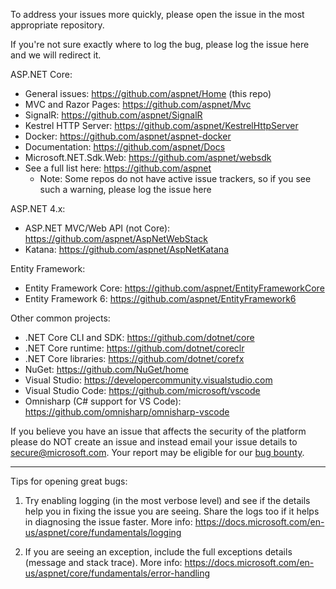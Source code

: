 To address your issues more quickly, please open the issue in the most appropriate repository.

If you're not sure exactly where to log the bug, please log the issue here and we will redirect it.

ASP.NET Core:
 - General issues: https://github.com/aspnet/Home (this repo)
 - MVC and Razor Pages: https://github.com/aspnet/Mvc
 - SignalR: https://github.com/aspnet/SignalR
 - Kestrel HTTP Server: https://github.com/aspnet/KestrelHttpServer
 - Docker: https://github.com/aspnet/aspnet-docker
 - Documentation: https://github.com/aspnet/Docs
 - Microsoft.NET.Sdk.Web: https://github.com/aspnet/websdk
 - See a full list here: https://github.com/aspnet
   - Note: Some repos do not have active issue trackers, so if you see such a warning, please log the issue here

ASP.NET 4.x:
 - ASP.NET MVC/Web API (not Core): https://github.com/aspnet/AspNetWebStack
 - Katana: https://github.com/aspnet/AspNetKatana

Entity Framework:
 - Entity Framework Core: https://github.com/aspnet/EntityFrameworkCore
 - Entity Framework 6: https://github.com/aspnet/EntityFramework6

Other common projects:
 - .NET Core CLI and SDK: https://github.com/dotnet/core
 - .NET Core runtime: https://github.com/dotnet/coreclr
 - .NET Core libraries: https://github.com/dotnet/corefx
 - NuGet: https://github.com/NuGet/home
 - Visual Studio: https://developercommunity.visualstudio.com
 - Visual Studio Code: https://github.com/microsoft/vscode
 - Omnisharp (C# support for VS Code): https://github.com/omnisharp/omnisharp-vscode

If you believe you have an issue that affects the security of the platform please do NOT create an issue and instead email your issue details to secure@microsoft.com. Your report may be eligible for our [bug bounty](https://technet.microsoft.com/en-us/mt764065.aspx).

---

Tips for opening great bugs:

1.  Try enabling logging (in the most verbose level) and see if the details help you in fixing
    the issue you are seeing. Share the logs too if it helps in diagnosing the issue faster.
    More info: https://docs.microsoft.com/en-us/aspnet/core/fundamentals/logging

2.  If you are seeing an exception, include the full exceptions details (message and stack trace).
    More info: https://docs.microsoft.com/en-us/aspnet/core/fundamentals/error-handling
